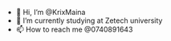 - 👋 Hi, I’m @KrixMaina
- 🌱 I’m currently studying at Zetech university 
- 📫 How to reach me @0740891643

<!---
KrixMaina/KrixMaina is a ✨ special ✨ repository because its `README.md` (this file) appears on your GitHub profile.
You can click the Preview link to take a look at your changes.
--->
